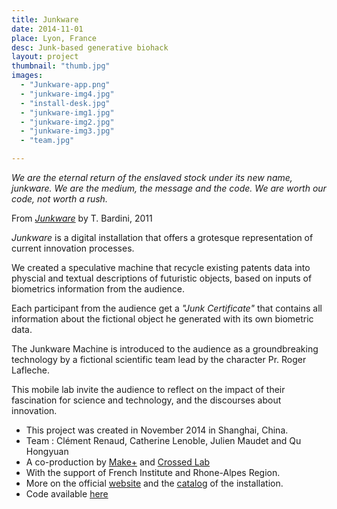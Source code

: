 ```yaml
---
title: Junkware
date: 2014-11-01
place: Lyon, France
desc: Junk-based generative biohack
layout: project
thumbnail: "thumb.jpg"
images:
  - "Junkware-app.png"
  - "junkware-img4.jpg"
  - "install-desk.jpg"
  - "junkware-img1.jpg"
  - "junkware-img2.jpg"
  - "junkware-img3.jpg"
  - "team.jpg"

---
```


*We are the eternal return of the enslaved stock under its new name, junkware.
We are the medium, the message and the code.
We are worth our code, not worth a rush.*

From *[Junkware](http://books.google.fr/books?id=7hZDllG70OYC&lpg=PP1&hl=fr&pg=PA9#v=onepage&q&f=true)* by T. Bardini, 2011

*Junkware* is a digital installation that offers a grotesque representation of
current innovation processes.

We created a speculative machine that recycle existing patents data into physcial and textual descriptions of futuristic objects, based on inputs of biometrics information from the audience.

Each participant from the audience get a *"Junk Certificate"* that contains all information about the fictional object he generated with its own biometric data.

The Junkware Machine is introduced to the audience as a groundbreaking technology
by a fictional scientific team lead by the character Pr. Roger Lafleche.

This mobile lab invite the audience to reflect on the impact of their fascination for science and technology, and the discourses about innovation.


* This project was created in November 2014 in Shanghai, China.
* Team : Clément Renaud, Catherine Lenoble, Julien Maudet and Qu Hongyuan
* A co-production by [Make+](http://makeplus.org) and [Crossed Lab](http://www.crossedlab.org)
* With the support of French Institute and Rhone-Alpes Region.
* More on the official  [website](http://junkware.io) and the [catalog](http://github.com/clemsos/thejunkventurebook) of the installation.
* Code available [here](http://github.com/clemsos/junkware)
